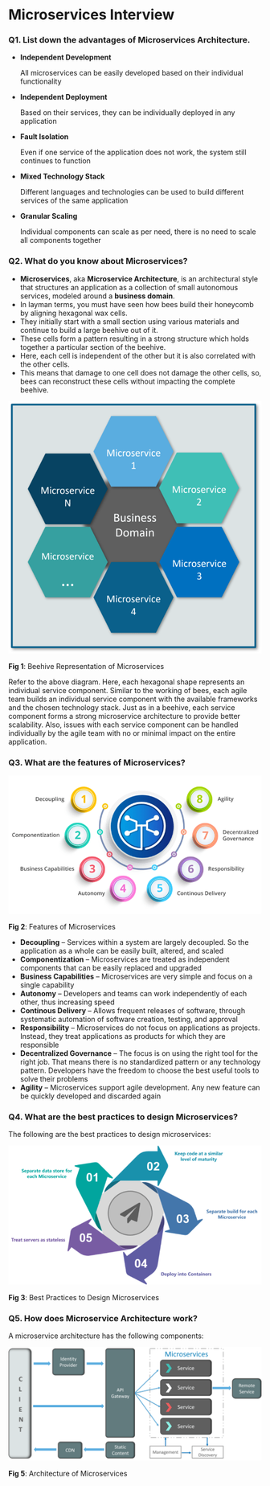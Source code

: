 # Microservices Interview

### Q1. List down the advantages of Microservices Architecture.

-   **Independent Development**

    All microservices can be easily developed based on their individual functionality

-   **Independent Deployment**

    Based on their services, they can be individually deployed in any application

-   **Fault Isolation**

    Even if one service of the application does not work, the system still continues to function

-   **Mixed Technology Stack**

    Different languages and technologies can be used to build different services of the same application

-   **Granular Scaling**

    Individual components can scale as per need, there is no need to scale all components together

### Q2. What do you know about Microservices?

-   **Microservices**, aka **Microservice Architecture**, is an architectural style that structures an application as a collection of small autonomous services, modeled around a **business domain**.
-   In layman terms, you must have seen how bees build their honeycomb by aligning hexagonal wax cells.
-   They initially start with a small section using various materials and continue to build a large beehive out of it.
-   These cells form a pattern resulting in a strong structure which holds together a particular section of the beehive.
-   Here, each cell is independent of the other but it is also correlated with the other cells.
-   This means that damage to one cell does not damage the other cells, so, bees can reconstruct these cells without impacting the complete beehive.

![Alt text](./images/microservices-What-Are-Microservices-edureka-768x765.png)

**Fig 1**: Beehive Representation of Microservices

Refer to the above diagram. Here, each hexagonal shape represents an individual service component. Similar to the working of bees, each agile team builds an individual service component with the available frameworks and the chosen technology stack. Just as in a beehive, each service component forms a strong microservice architecture to provide better scalability. Also, issues with each service component can be handled individually by the agile team with no or minimal impact on the entire application.

### Q3. What are the features of Microservices?

![Alt text](./images/microservices-slide-4-768x419.png)

**Fig 2**: Features of Microservices

-   **Decoupling** – Services within a system are largely decoupled. So the application as a whole can be easily built, altered, and scaled
-   **Componentization** – Microservices are treated as independent components that can be easily replaced and upgraded
-   **Business Capabilities** – Microservices are very simple and focus on a single capability
-   **Autonomy** – Developers and teams can work independently of each other, thus increasing speed
-   **Continous Delivery** – Allows frequent releases of software, through systematic automation of software creation, testing, and approval
-   **Responsibility** – Microservices do not focus on applications as projects. Instead, they treat applications as products for which they are responsible
-   **Decentralized Governance** – The focus is on using the right tool for the right job. That means there is no standardized pattern or any technology pattern. Developers have the freedom to choose the best useful tools to solve their problems
-   **Agility** – Microservices support agile development. Any new feature can be quickly developed and discarded again

### Q4. What are the best practices to design Microservices?

The following are the best practices to design microservices:

![Alt text](./images/best-768x421.png)

**Fig 3**: Best Practices to Design Microservices

### Q5. How does Microservice Architecture work?

A microservice architecture has the following components:

![Alt text](./images/archi.png)

**Fig 5**: Architecture of Microservices